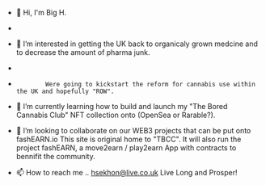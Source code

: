 - 👋 Hi, I'm Big H.
- 
- 👀 I’m interested in getting the UK back to organicaly grown medcine and to decrease the amount of pharma junk.  
-  
-             Were going to kickstart the reform for cannabis use within the UK and hopefully "ROW".


- 🌱 I’m currently learning how to build and launch my "The Bored Cannabis Club" NFT collection onto (OpenSea or Rarable?). 
- 💞️ I’m looking to collaborate on our WEB3 projects that can be put onto fashEARN.io   This site is original home to "TBCC".  It will also run the project fashEARN, a move2earn / play2earn App with contracts to bennifit the community.


- 📫 How to reach me .. hsekhon@live.co.uk     Live Long and Prosper!

<!---
SEKHON13/SEKHON13 is a ✨ special ✨ repository because its `README.md` (this file) appears on your GitHub profile.
You can click the Preview link to take a look at your changes.
--->
